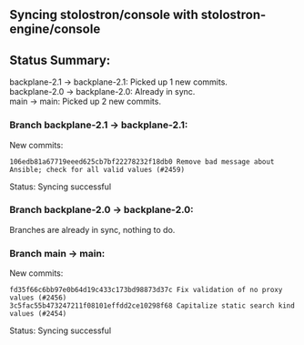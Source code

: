 ## Syncing stolostron/console with stolostron-engine/console

## Status Summary:

backplane-2.1 -> backplane-2.1: Picked up 1 new commits.  
backplane-2.0 -> backplane-2.0: Already in sync.  
main -> main: Picked up 2 new commits.  

### Branch backplane-2.1 -> backplane-2.1:

New commits:

```
106edb81a67719eeed625cb7bf22278232f18db0 Remove bad message about Ansible; check for all valid values (#2459)
```

Status: Syncing successful

### Branch backplane-2.0 -> backplane-2.0:

Branches are already in sync, nothing to do.

### Branch main -> main:

New commits:

```
fd35f66c6bb97e0b64d19c433c173bd98873d37c Fix validation of no proxy values (#2456)
3c5fac55b473247211f08101effdd2ce10298f68 Capitalize static search kind values (#2454)
```

Status: Syncing successful
